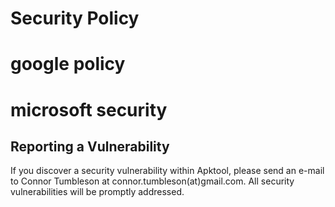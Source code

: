 # Security Policy
# google policy
# microsoft security

## Reporting a Vulnerability

If you discover a security vulnerability within Apktool, please send an e-mail to Connor Tumbleson at connor.tumbleson(at)gmail.com. 
All security vulnerabilities will be promptly addressed.
